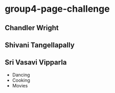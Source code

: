 # group4-page-challenge


## Chandler Wright 






## Shivani Tangellapally







## Sri Vasavi Vipparla

* Dancing
* Cooking
* Movies
